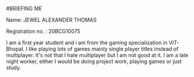 #BRIEFING ME

Name: JEWEL ALEXANDER THOMAS

Registration no. : 20BCG10075


I am a first year student and i am from the gaming specialization in VIT-Bhopal. I like playing lots of games
mainly single player titles instead of multiplayer. It's not that I hate multiplayer but I am not good at it.
I am a late night worker, either I would be doing project work, playing games or just study.

